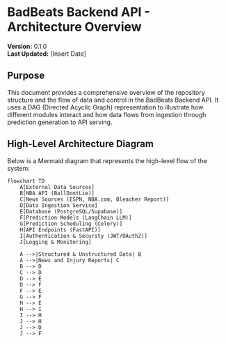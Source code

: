 # BadBeats Backend API - Architecture Overview

**Version:** 0.1.0  
**Last Updated:** [Insert Date]

## Purpose

This document provides a comprehensive overview of the repository structure and the flow of data and control in the BadBeats Backend API. It uses a DAG (Directed Acyclic Graph) representation to illustrate how different modules interact and how data flows from ingestion through prediction generation to API serving.

## High-Level Architecture Diagram

Below is a Mermaid diagram that represents the high-level flow of the system:

```mermaid
flowchart TD
    A[External Data Sources]
    B[NBA API (BallDontLie)]
    C[News Sources (ESPN, NBA.com, Bleacher Report)]
    D[Data Ingestion Service]
    E[Database (PostgreSQL/Supabase)]
    F[Prediction Models (LangChain LLM)]
    G[Prediction Scheduling (Celery)]
    H[API Endpoints (FastAPI)]
    I[Authentication & Security (JWT/OAuth2)]
    J[Logging & Monitoring]
    
    A -->|Structured & Unstructured Data| B
    A -->|News and Injury Reports| C
    B --> D
    C --> D
    D --> E
    D --> F
    F --> E
    G --> F
    H --> E
    H --> I
    I --> H
    J --> H
    J --> D
    J --> F